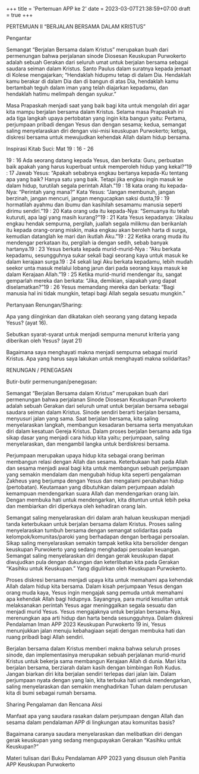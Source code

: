 +++
title = 'Pertemuan APP ke 2'
date = 2023-03-07T21:38:59+07:00
draft = true
+++

PERTEMUAN II “BERJALAN BERSAMA DALAM KRISTUS”

Pengantar

Semangat “Berjalan Bersama dalam Kristus” merupakan buah dari permenungan bahwa perjalanan sinode Diosesan Keuskupan Purwokerto adalah sebuah Gerakan dari seluruh umat untuk berjalan bersama sebagai saudara seiman dalam Kristus. Santo Paulus dalam suratnya kepada jemaat di Kolese mengajarkan; “Hendaklah hidupmu tetap di dalam Dia. Hendaklah kamu berakar di dalam Dia dan di bangun di atas Dia, hendaklah kamu bertambah teguh dalam iman yang telah diajarkan kepadamu, dan hendaklah hatimu melimpah dengan syukur.”

Masa Prapaskah menjadi saat yang baik bagi kita untuk mengolah diri agar kita mampu berjalan bersama dalam Kristus. Selama masa Prapaskah ini ada tiga langkah upaya pertobatan yang ingin kita bangun yaitu: Pertama, perjumpaan pribadi dengan Yesus dan dengan sesama; kedua, semangat saling menyelaraskan diri dengan visi-misi keuskupan Purwokerto; ketiga, diskresi bersama untuk mewujudkan kehendak Allah dalam hidup bersama.

Inspirasi Kitab Suci: Mat 19 : 16 - 26

19 : 16 Ada seorang datang kepada Yesus, dan berkata: Guru, perbuatan baik apakah yang harus kuperbuat untuk memperoleh hidup yang kekal?”19 : 17 Jawab Yesus: “Apakah sebabnya engkau bertanya kepada-Ku tentang apa yang baik? Hanya satu yang baik. Tetapi jika engkau ingin masuk ke dalam hidup, turutilah segala perintah Allah.”19 : 18 kata orang itu kepada-Nya: “Perintah yang mana?” Kata Yesus: “Jangan membunuh, jangan berzinah, jangan mencuri, jangan mengucapkan saksi dusta,19 : 19 hormatilah ayahmu dan ibumu dan kasihilah sesamamu manusia seperti dirimu sendiri.”19 : 20 Kata orang uda itu kepada-Nya: “Semuanya itu telah kuturuti, apa lagi yang masih kurang?”19 : 21 Kata Yesus kepadanya: ‘Jikalau engkau hendak sempurna, pergilah, juallah segala milikmu dan berikanlah itu kepada orang-orang miskin, maka engkau akan beroleh harta di surga, kemudian datanglah ke mari dan ikutlah Aku.”19 : 22 Ketika orang muda itu mendengar perkataan itu, pergilah ia dengan sedih, sebab banyak hartanya.19 : 23 Yesus berkata kepada murid-murid-Nya : “Aku berkata kepadamu, sesungguhnya sukar sekali bagi seorang kaya untuk masuk ke dalam kerajaan surga.19 : 24 sekali lagi Aku berkata kepadamu, lebih mudah seekor unta masuk melalui lobang jarun dari pada seorang kaya masuk ke dalam Kerajaan Allah.”19 : 25 Ketika murid-murid mendengar itu, sangat gemparlah mereka dan berkata: “Jika, demikian, siapakah yang dapat diselamatkan?”19 : 26 Yesus memandang mereka dan berkata: “Bagi manusia hal ini tidak mungkin, tetapi bagi Allah segala sesuatu mungkin.”

Pertanyaan Renungan/Sharing:

Apa yang diinginkan dan dikatakan oleh seorang yang datang kepada Yesus? (ayat 16).

Sebutkan syarat-syarat untuk menjadi sempurna menurut kriteria yang diberikan oleh Yesus? (ayat 21)

Bagaimana saya menghayati makna menjadi sempurna sebagai murid Kristus. Apa yang harus saya lakukan untuk menghayati makna solidaritas?

RENUNGAN / PENEGASAN

Butir-butir permenungan/penegasan:

Semangat “Berjalan Bersama dalam Kristus” merupakan buah dari permenungan bahwa perjalanan Sinode Diosesan Keuskupan Purwokerto adalah sebuah Gerakan dari seluruh umat untuk berjalan bersama sebagai saudara seiman dalam Kristus. Sinode sendiri berarti berjalan bersama, menyusuri jalan yang sama. Saat berjalan bersama, kita saling menyelaraskan langkah, membangun kesadaran bersama serta menyatukan diri dalam kesatuan Gereja Kristus. Dalam proses berjalan bersama ada tiga sikap dasar yang menjadi cara hidup kita yaitu; perjumpaan, saling menyelaraskan, dan mengambil langka untuk berdiskresi bersama.

Perjumpaan merupakan upaya hidup kita sebagai orang beriman membangun relasi dengan Allah dan sesama. Keterbukaan hati pada Allah dan sesama menjadi awal bagi kita untuk membangun sebuah perjumpaan yang semakin mendalam dan mengubah hidup kita seperti pengalaman Zakheus yang berjumpa dengan Yesus dan mengalami perubahan hidup (pertobatan). Keutamaan yang dibutuhkan dalam perjumpaan adalah kemampuan mendengarkan suara Allah dan mendengarkan orang lain. Dengan membuka hati untuk mendengarkan, kita dituntun untuk lebih peka dan membiarkan diri diperkaya oleh kehadiran orang lain.

Semangat saling menyelaraskan diri dalam arah haluan keuskupan menjadi tanda keterbukaan untuk berjalan bersama dalam Kristus. Proses saling menyelaraskan tumbuh bersama dengan semangat solidaritas pada kelompok/komunitas/paroki yang berhadapan dengan berbagai persoalan. Sikap saling menyelaraskan semakin tampak ketika kita bersolider dengan keuskupan Purwokerto yang sedang menghadapi persoalan keuangan. Semangat saling menyelaraskan diri dengan gerak keuskupan dapat diwujudkan pula dengan dukungan dan keterlibatan kita pada Gerakan “Kasihku untuk Keuskupan.” Yang digulirkan oleh Keuskupan Purwokerto.

Proses diskresi bersama menjadi upaya kita untuk memahami apa kehendak Allah dalam hidup kita bersama. Dalam kisah perjumpaan Yesus dengan orang muda kaya, Yesus ingin mengajak sang pemuda untuk memahami apa kehendak Allah bagi hidupnya. Sayangnya, para murid kesulitan untuk melaksanakan perintah Yesus agar meninggalkan segala sesuatu dan menjadi murid Yesus. Yesus mengajaknya untuk berjalan bersama-Nya, merenungkan apa arti hidup dan harta benda sesungguhnya. Dalam diskresi Pendalaman Iman APP 2023 Keuskupan Purwokerto 19 ini, Yesus menunjukkan jalan menuju kebahagiaan sejati dengan membuka hati dan ruang pribadi bagi Allah sendiri.

Berjalan bersama dalam Kristus memberi makna bahwa seluruh proses sinode, dan implementasinya merupakan sebuah perjalanan murid-murid Kristus untuk bekerja sama membangun Kerajaan Allah di dunia. Mari kita berjalan bersama, berziarah dalam kasih dengan bimbingan Roh Kudus. Jangan biarkan diri kita berjalan sendiri terlepas dari jalan lain. Dalam perjumpaan nyata dengan yang lain, kita terbuka hati untuk mendengarkan, saling menyelaraskan dan semakin menghadirkan Tuhan dalam perutusan kita di bumi sebagai rumah bersama.

Sharing Pengalaman dan Rencana Aksi

Manfaat apa yang saudara rasakan dalam perjumpaan dengan Allah dan sesama dalam pendalaman APP di lingkungan atau komunitas basis?

Bagaimana caranya saudara menyelaraskan dan melibatkan diri dengan gerak keuskupan yang sedang mengupayakan Gerakan “Kasihku untuk Keuskupan?”

Materi tulisan dari Buku Pendalaman APP 2023 yang disusun oleh Panitia APP Keuskupan Purwokerto